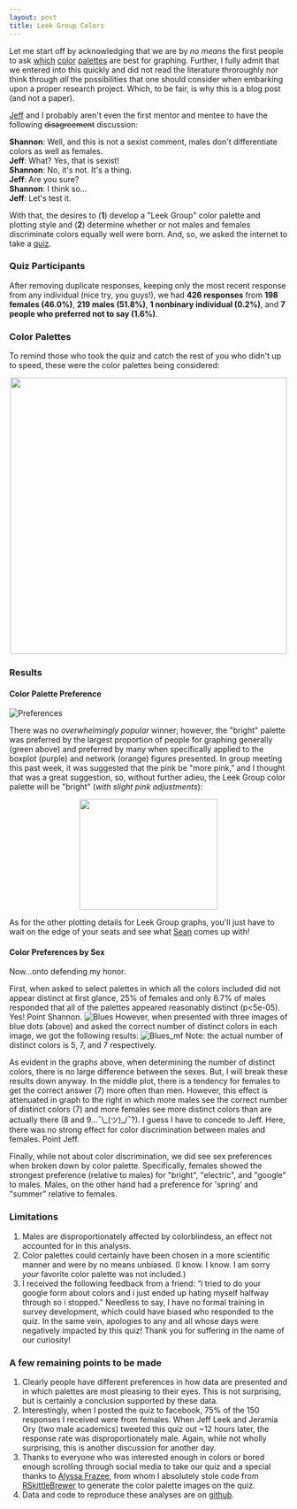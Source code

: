 ```yaml
---
layout: post
title: Leek Group Colors
---
```


Let me start off by acknowledging that we are by *no means* the first people to ask [which](http://colorbrewer2.org/) [color](https://github.com/karthik/wesanderson) [palettes](https://github.com/dill/beyonce) are best for graphing. Further, I fully admit that we entered into this quickly and did not read the literature throroughly nor think through *all* the possibilities that one should consider when embarking upon a proper research project. Which, to be fair, is why this is a blog post (and not a paper). 

[Jeff](http://jtleek.com/) and I probably aren't even the first mentor and mentee to have the following ~~disagreement~~ discussion:  

**Shannon**: Well, and this is not a sexist comment, males don't differentiate colors as well as females.  
**Jeff**: What? Yes, that is sexist!  
**Shannon**: No, it's not. It's a thing.  
**Jeff**: Are you sure?  
**Shannon**: I think so...  
**Jeff**: Let's test it.  

With that, the desires to (**1**) develop a "Leek Group" color palette and plotting style and (**2**) determine whether or not males and females discriminate colors equally well were born. And, so, we asked the internet to take a [quiz](https://goo.gl/forms/rKbea6EWKxFdNpOw2). 

### Quiz Participants
After removing duplicate responses, keeping only the most recent response from any individual (nice try, you guys!), we had **426 responses** from **198 females (46.0%)**, **219 males (51.8%)**, **1 nonbinary individual (0.2%)**, and **7 people who preferred not to say (1.6%)**. 

### Color Palettes
To remind those who took the quiz and catch the rest of you who didn't up to speed, these were the color palettes being considered:

<center><img src="https://ShanEllis.github.io/images/ShanColors.png" width="500" height="500" /></center>

### Results

#### Color Palette Preference

![Preferences](https://ShanEllis.github.io/images/PalettePreference.png)

There was no *overwhelmingly popular* winner; however, the "bright" palette was preferred by the largest proportion of people for graphing generally (green above) and preferred by many when specifically applied to the boxplot (purple) and network (orange) figures presented. In group meeting this past week, it was suggested that the pink be "more pink," and I thought that was a great suggestion, so, without further adieu, the Leek Group color palette will be "bright" (*with slight pink adjustments*):

<center><img src="https://ShanEllis.github.io/images/bright.png" width="250" height="200" /></center>

As for the other plotting details for Leek Group graphs, you'll just have to wait on the edge of your seats and see what [Sean](http://seankross.com/) comes up with!

#### Color Preferences by Sex
Now...onto defending my honor. 

First, when asked to select palettes in which all the colors included did not appear distinct at first glance, 25% of females and only 8.7% of males responded that all of the palettes appeared reasonably distinct (p<5e-05). Yes! Point Shannon.
![Blues](https://ShanEllis.github.io/images/Blues.png)
However, when presented with three images of blue dots (above) and asked the correct number of distinct colors in each image, we got the following results:
![Blues_mf](https://ShanEllis.github.io/images/Blues_mf.png)
Note: the actual number of distinct colors is 5, 7, and 7 respectively. 

As evident in the graphs above, when determining the number of distinct colors, there is no large difference between the sexes. But, I will break these results down anyway. In the middle plot, there is a tendency for females to get the correct answer (7) more often than men. However, this effect is attenuated in graph to the right in which more males see the correct number of distinct colors (7) and more females see more distinct colors than are actually there (8 and 9...¯\\\_(ツ)_/¯?). I guess I have to concede to Jeff. Here, there was no strong effect for color discrimination between males and females. Point Jeff.

Finally, while not about color discrimination, we did see sex preferences when broken down by color palette. Specifically, females showed the strongest preference (relative to males) for "bright", "electric", and "google" to males. Males, on the other hand had a preference for 'spring' and "summer" relative to females.
 
### Limitations
1. Males are disproportionately affected by colorblindess, an effect not accounted for in this analysis.  
2. Color palettes could certainly have been chosen in a more scientific manner and were by no means unbiased. (I know. I know. I am sorry *your* favorite color palette was not included.)  
3. I received the following feedback from a friend: “i tried to do your google form about colors and i just ended up hating myself halfway through so i stopped.” Needless to say, I have no formal training in survey development, which could have biased who responded to the quiz. In the same vein, apologies to any and all whose days were negatively impacted by this quiz! Thank you for suffering in the name of our curiosity!  

### A few remaining points to be made
1. Clearly people have different preferences in how data are presented and in which palettes are most pleasing to their eyes. This is not surprising, but is certainly a conclusion supported by these data.  
2. Interestingly, when I posted the quiz to facebook, 75% of the 150 responses I received were from females. When Jeff Leek and Jeramia Ory (two male academics) tweeted this quiz out ~12 hours later, the response rate was disproportionately male. Again, while not wholly surprising, this is another discussion for another day.  
3. Thanks to everyone who was interested enough in colors or bored enough scrolling through social media to take our quiz and a special thanks to [Alyssa Frazee](http://alyssafrazee.com/), from whom I absolutely stole code from [RSkittleBrewer](https://github.com/alyssafrazee/RSkittleBrewer) to generate the color palette images on the quiz. 
4. Data and code to reproduce these analyses are on [github](https://github.com/ShanEllis/ColorAnalysis).
